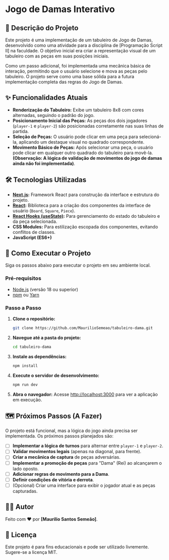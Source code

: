 # Jogo de Damas Interativo

## 📝 Descrição do Projeto

Este projeto é uma implementação de um tabuleiro de Jogo de Damas, desenvolvido como uma atividade para a disciplina de [Programação Script II] na faculdade. O objetivo inicial era criar a representação visual de um tabuleiro com as peças em suas posições iniciais.

Como um passo adicional, foi implementada uma mecânica básica de interação, permitindo que o usuário selecione e mova as peças pelo tabuleiro. O projeto serve como uma base sólida para a futura implementação completa das regras do Jogo de Damas.

## ✨ Funcionalidades Atuais

* **Renderização do Tabuleiro:** Exibe um tabuleiro 8x8 com cores alternadas, seguindo o padrão do jogo.
* **Posicionamento Inicial das Peças:** As peças dos dois jogadores (`player-1` e `player-2`) são posicionadas corretamente nas suas linhas de partida.
* **Seleção de Peças:** O usuário pode clicar em uma peça para selecioná-la, aplicando um destaque visual no quadrado correspondente.
* **Movimento Básico de Peças:** Após selecionar uma peça, o usuário pode clicar em qualquer outro quadrado do tabuleiro para movê-la. **(Observação: A lógica de validação de movimentos do jogo de damas ainda não foi implementada)**.

## 🛠️ Tecnologias Utilizadas

* **[Next.js](https://nextjs.org/):** Framework React para construção da interface e estrutura do projeto.
* **[React](https://react.dev/):** Biblioteca para a criação dos componentes da interface de usuário (`Board`, `Square`, `Piece`).
* **[React Hooks (useState)](https://react.dev/reference/react/useState):** Para gerenciamento do estado do tabuleiro e da peça selecionada.
* **CSS Modules:** Para estilização escopada dos componentes, evitando conflitos de classes.
* **JavaScript (ES6+)**

## 🚀 Como Executar o Projeto

Siga os passos abaixo para executar o projeto em seu ambiente local.

### Pré-requisitos

* [Node.js](https://nodejs.org/en) (versão 18 ou superior)
* [npm](https://www.npmjs.com/) ou [Yarn](https://yarnpkg.com/)

### Passo a Passo

1.  **Clone o repositório:**

    ```bash
    git clone https://github.com/MaurilioSemeao/tabuleiro-dama.git
    ```

2.  **Navegue até a pasta do projeto:**

    ```bash
    cd tabuleiro-dama
    ```

3.  **Instale as dependências:**

    ```bash
    npm install
    ```

4.  **Execute o servidor de desenvolvimento:**

    ```bash
    npm run dev
    ```

5.  **Abra o navegador:**
    Acesse [http://localhost:3000](http://localhost:3000) para ver a aplicação em execução.

## 🗺️ Próximos Passos (A Fazer)

O projeto está funcional, mas a lógica do jogo ainda precisa ser implementada. Os próximos passos planejados são:

- [ ] **Implementar a lógica de turnos** para alternar entre `player-1` e `player-2`.
- [ ] **Validar movimentos legais** (apenas na diagonal, para frente).
- [ ] **Criar a mecânica de captura** de peças adversárias.
- [ ] **Implementar a promoção de peças** para "Dama" (Rei) ao alcançarem o lado oposto.
- [ ] **Adicionar regras de movimento para a Dama**.
- [ ] **Definir condições de vitória e derrota**.
- [ ] (Opcional) Criar uma interface para exibir o jogador atual e as peças capturadas.

## 👨‍💻 Autor

Feito com ❤️ por **[Maurilio Santos Semeão]**.

[](https://www.google.com/search?q=%5Bhttps://www.linkedin.com/in/seu-usuario-linkedin/%5D\(https://www.linkedin.com/in/seu-usuario-linkedin/\))

## 📜 Licença

Este projeto é para fins educacionais e pode ser utilizado livremente. Sugere-se a licença MIT.